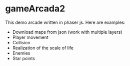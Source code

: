 # gameArcada2

This demo arcade written in phaser js.
Here are examples:
- Download maps from json (work with multiple layers)
- Player movement
- Collision
- Realization of the scale of life
- Enemies
- Star points
